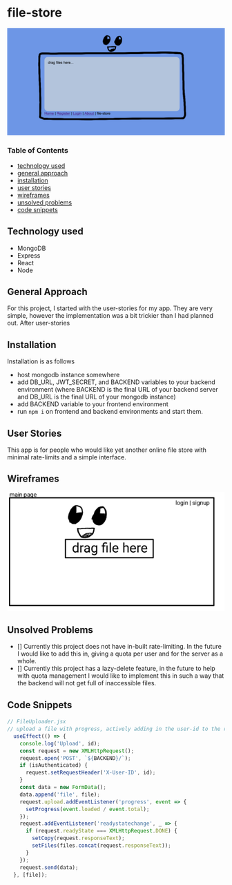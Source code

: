 # file-store
![screenshot](screenshot.png)

### Table of Contents
* [technology used](#technology-used)
* [general approach](#general-approach)
* [installation](#installation)
* [user stories](#user-stories)
* [wireframes](#wireframes)
* [unsolved problems](#unsolved-problems)
* [code snippets](#code-snippets)

## Technology used
* MongoDB
* Express
* React
* Node

## General Approach
For this project, I started with the user-stories for my app. They are very simple, however the implementation was a bit trickier than I had planned out. After user-stories 

## Installation
Installation is as follows
* host mongodb instance somewhere
* add DB_URL, JWT_SECRET, and BACKEND variables to your backend environment (where BACKEND is the final URL of your backend server and DB_URL is the final URL of your mongodb instance)
* add BACKEND variable to your frontend environment
* run `npm i` on frontend and backend environments and start them.

## User Stories
This app is for people who would like yet another online file store with minimal rate-limits and a simple interface.

## Wireframes
![wireframe-1](wireframe.png)

## Unsolved Problems
* [] Currently this project does not have in-built rate-limiting. In the future I would like to add this in, giving a quota per user and for the server as a whole.
* [] Currently this project has a lazy-delete feature, in the future to help with quota management I would like to implement this in such a way that the backend will not get full of inaccessible files.

## Code Snippets

```js
// FileUploader.jsx
// upload a file with progress, actively adding in the user-id to the request to assign the file to a user
  useEffect(() => {
    console.log('Upload', id);
    const request = new XMLHttpRequest();
    request.open('POST', `${BACKEND}/`);
    if (isAuthenticated) {
      request.setRequestHeader('X-User-ID', id);
    }
    const data = new FormData();
    data.append('file', file);
    request.upload.addEventListener('progress', event => {
      setProgress(event.loaded / event.total);
    });
    request.addEventListener('readystatechange', _ => {
      if (request.readyState === XMLHttpRequest.DONE) {
        setCopy(request.responseText);
        setFiles(files.concat(request.responseText));
      }
    });
    request.send(data);
  }, [file]);
```